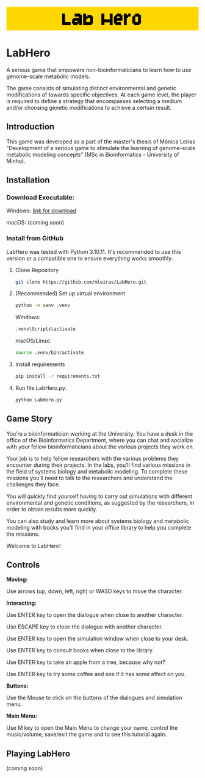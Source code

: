 ![LabHero](LabHero.png)

# LabHero

A serious game that empowers non-bioinformaticians to learn how to use genome-scale metabolic models.

The game consists of simulating distinct environmental and genetic modifications of towards specific objectives. At each game level, the player is required to define a strategy that encompasses selecting a medium and/or choosing genetic modifications to achieve a certain result.

## Introduction

This game was developed as a part of the master's thesis of Mónica Leiras "Development of a serious game to stimulate the learning of genome-scale metabolic modeling concepts" (MSc in Bioinformatics - University of Minho).

## Installation

### Download Executable:
Windows: [link for download](https://drive.google.com/file/d/1lnpiL0vEoQQWnRdPfIhEp-e2YUq5Is2z/view?usp=sharing)

macOS: (coming soon)

### Install from GitHub

LabHero was tested with Python 3.10.11. It's recommended to use this version or a compatible one to ensure everything works smoothly.

1. Clone Repository
    ```bash
    git clone https://github.com/mleiras/LabHero.git
    ```
2. (Recommended) Set up virtual environment
    ```bash
    python -m venv .venv
    ```
    
    Windows:
    ```bash
    .venv\Scripts\activate
    ```
   
   macOS/Linux:
    ```bash
    source .venv/bin/activate
    ```

2. Install requirements
    ```bash
    pip install -r requirements.txt
    ```
3. Run file LabHero.py.
    ```bash
    python LabHero.py
    ```


## Game Story 

You’re a bioinformatician working at the University. You have a desk in the office of the Bioinformatics Department, where you can chat and socialize with your fellow bioinformaticians about the various projects they work on.

Your job is to help fellow researchers with the various problems they encounter during their projects. In the labs, you’ll find various missions in the field of systems biology and metabolic modeling. To complete these missions you’ll need to talk to the researchers and understand the challenges they face.

You will quickly find yourself having to carry out simulations with different environmental and genetic conditions, as suggested by the researchers, in order to obtain results more quickly. 

You can also study and learn more about systems biology and metabolic modeling with books you’ll find in your office library to help you complete the missions.

Welcome to LabHero!


## Controls

**Moving:**

Use arrows (up, down, left, righ) or WASD keys to move the character.

**Interacting:**

Use ENTER key to open the dialogue when close to another character.

Use ESCAPE key to close the dialogue with another character.

Use ENTER key to open the simulation window when close to your desk.

Use ENTER key to consult books when close to the library.

Use ENTER key to take an apple from a tree, because why not?

Use ENTER key to try some coffee and see if it has some effect on you.


**Buttons:**

Use the Mouse to click on the buttons of the dialogues and simulation menu.

**Main Menu:**

Use M key to open the Main Menu to change your name, control the music/volume, save/exit the game and to see this tutorial again.

## Playing LabHero

(coming soon)